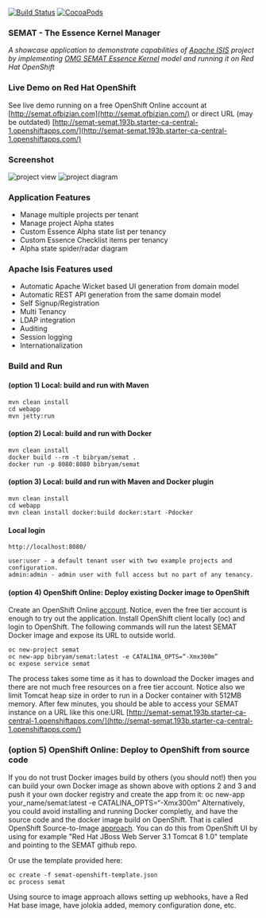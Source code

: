[![Build Status](https://travis-ci.org/bibryam/semat.svg?branch=master)](https://travis-ci.org/bibryam/semat)
[![CocoaPods](https://img.shields.io/cocoapods/l/AFNetworking.svg)]()
### SEMAT - The Essence Kernel Manager

*A showcase application to demonstrate capabilities of [Apache ISIS](http://isis.apache.org/) project by implementing [OMG SEMAT Essence Kernel](http://www.omg.org/spec/Essence/1.0/PDF) model and running it on Red Hat OpenShift*

### Live Demo on Red Hat OpenShift

See live demo running on a free OpenShift Online account at [http://semat.ofbizian.com](http://semat.ofbizian.com/) or direct URL (may be outdated) [http://semat-semat.193b.starter-ca-central-1.openshiftapps.com/](http://semat-semat.193b.starter-ca-central-1.openshiftapps.com/) 

### Screenshot

![project view](https://1.bp.blogspot.com/-t1q9q2xaP6Q/WBmgyZ-7rnI/AAAAAAAAGn8/cKWm8rg-UysGxRQucrxvnnwOmcwxhgO1QCLcB/s1600/Screen%2BShot%2B2016-11-02%2Bat%2B08.05.16%2B1.png)
![project diagram](https://4.bp.blogspot.com/-mRO2ko-xDPw/Wi29Q4tRY8I/AAAAAAAAJzU/Z0yzBAmxTcY1xi_CKjChf3J2Kc0IM3ifwCLcBGAs/s1600/semat.png)

### Application Features
 - Manage multiple projects per tenant
 - Manage project Alpha states
 - Custom Essence Alpha state list per tenancy
 - Custom Essence Checklist items per tenancy
 - Alpha state spider/radar diagram

### Apache Isis Features used
 - Automatic Apache Wicket based UI generation from domain model
 - Automatic REST API generation from the same domain model
 - Self Signup/Registration
 - Multi Tenancy
 - LDAP integration
 - Auditing
 - Session logging
 - Internationalization

### Build and Run

#### (option 1) Local: build and run with Maven
    mvn clean install
    cd webapp
    mvn jetty:run

#### (option 2) Local: build and run with Docker
    mvn clean install
    docker build --rm -t bibryam/semat .
    docker run -p 8080:8080 bibryam/semat

#### (option 3) Local: build and run with Maven and Docker plugin
    mvn clean install
    cd webapp
    mvn clean install docker:build docker:start -Pdocker

#### Local login
    http://localhost:8080/

    user:user - a default tenant user with two example projects and configuration.
    admin:admin - admin user with full access but no part of any tenancy.

#### (option 4) OpenShift Online: Deploy existing Docker image to OpenShift
Create an OpenShift Online [account](https://manage.openshift.com/). Notice, even the free tier account is enough to try out the application.
Install OpenShift client locally (oc) and login to OpenShift. The following commands will run the latest SEMAT Docker image and expose its URL to outside world. 

    oc new-project semat
    oc new-app bibryam/semat:latest -e CATALINA_OPTS=“-Xmx300m”
    oc expose service semat

The process takes some time as it has to download the Docker images and there are not much free resources on a free tier account. Notice also we limit Tomcat heap size in order to run in a Docker container with 512MB memory.
After few minutes, you should be able to access your SEMAT instance on a URL like this one:URL [http://semat-semat.193b.starter-ca-central-1.openshiftapps.com/](http://semat-semat.193b.starter-ca-central-1.openshiftapps.com/)

### (option 5) OpenShift Online: Deploy to OpenShift from source code
If you do not trust Docker images build by others (you should not!) then you can build your own Docker image as shown above with options 2 and 3 and push it your own docker registry and create the app from it: oc new-app your_name/semat:latest -e CATALINA_OPTS=“-Xmx300m”
Alternatively, you could avoid installing and running Docker completly, and have the source code and the docker image build on OpenShift.
That is called OpenShift Source-to-Image [approach](https://docs.openshift.com/enterprise/3.0/using_images/s2i_images/index.html).
You can do this from OpenShift UI by using for example "Red Hat JBoss Web Server 3.1 Tomcat 8 1.0" template and pointing to the SEMAT github repo.

Or use the template provided here:

    oc create -f semat-openshift-template.json
    oc process semat
      
Using source to image approach allows setting up webhooks, have a Red Hat base image, have jolokia added, memory configuration done, etc.
 


